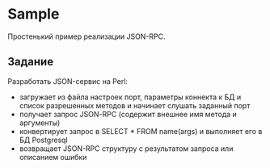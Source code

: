 # Sample

Простенький пример реализации JSON-RPC.

## Задание

Разработать JSON-сервис на Perl:

* загружает из файла настроек порт, параметры коннекта к БД и список разрешенных методов и начинает слушать заданный порт
* получает запрос JSON-RPC (содержит внешнее имя метода и аргументы)
* конвертирует запрос в SELECT * FROM name(args) и выполняет его в БД Postgresql
* возвращает JSON-RPC структуру с результатом запроса или описанием ошибки
 